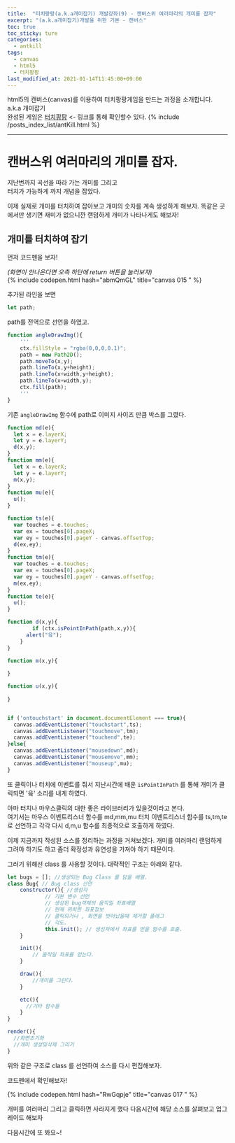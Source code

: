 ```yaml
---
title:  "터치팡팡(a.k.a개미잡기) 개발강좌(9) - 캔버스위 여러마리의 개미를 잡자"
excerpt: "(a.k.a개미잡기)개발을 위한 기본 - 캔버스"
toc: true
toc_sticky: ture
categories:
  - antkill
tags:
  - canvas
  - html5
  - 터치팡팡
last_modified_at: 2021-01-14T11:45:00+09:00
---
```


html5의 캔버스(canvas)를 이용하여 터치팡팡게임을 만드는 과정을 소개합니다. a.k.a 개미잡기  
완성된 게임은 [터치팡팡](https://mnmsoft.co.kr/content/ant) <- 링크를 통해 확인할수 있다.
{% include /posts_index_list/antKill.html %}

---

# 캔버스위 여러마리의 개미를 잡자.

지난번까지 곡선을 따라 가는 개미를 그리고  
터치가 가능하게 까지 개념을 잡았다.  

이제 실제로 개미를 터치하여 잡아보고
개미의 숫자를 계속 생성하게 해보자.
똑같은 곳에서만 생기면 재미가 없으니깐
랜덤하게 개미가 나타나게도 해보자!

## 개미를 터치하여 잡기

먼저 코드펜을 보자!  

*(화면이 안나온다면 오측 하단에 return 버튼을 눌러보자)*  
{% include codepen.html hash="abmQmGL" title="canvas 015 " %} 

추가된 라인을 보면

``` js
let path; 
```
path를 전역으로 선언을 하였고.


``` js
function angleDrawImg(){
    '''
    ctx.fillStyle = "rgba(0,0,0,0.1)";
    path = new Path2D();
    path.moveTo(x,y);
    path.lineTo(x,y+height);
    path.lineTo(x+width,y+height);
    path.lineTo(x+width,y);
    ctx.fill(path);    
    '''
}
```

기존 `angleDrawImg` 함수에 path로 이미지 사이즈 만큼
박스를 그렸다.

``` js
function md(e){ 
  let x = e.layerX;
  let y = e.layerY;
  d(x,y);
}
function mm(e){
  let x = e.layerX;
  let y = e.layerY;
  m(x,y);
}
function mu(e){
  u();
}

function ts(e){
  var touches = e.touches;
  var ex = touches[0].pageX;
  var ey = touches[0].pageY - canvas.offsetTop;
  d(ex,ey);
}
function tm(e){
  var touches = e.touches;
  var ex = touches[0].pageX;
  var ey = touches[0].pageY - canvas.offsetTop;
  m(ex,ey);
}
function te(e){
  u();
}

function d(x,y){
		if (ctx.isPointInPath(path,x,y)){      
      alert("읔");
    }
}

function m(x,y){
  
}

function u(x,y){
  
}


if ('ontouchstart' in document.documentElement === true){
  canvas.addEventListener("touchstart",ts);
  canvas.addEventListener("touchmove",tm);
  canvas.addEventListener("touchend",te);
}else{
  canvas.addEventListener("mousedown",md);
  canvas.addEventListener("mousemove",mm);
  canvas.addEventListener("mouseup",mu);
}
```


또 클릭이나 터치에 이벤트를 줘서 
지난시간에 배운 `isPointInPath` 를 통해
개미가 클릭되면 '읔' 소리를 내게 하였다.


아마 터치나 마우스클릭의 대한 좋은 라이브러리가 있을것이라고 본다.   
여기서는 마우스 이벤트리스너 함수를 md,mm,mu 
터치 이벤트리스너 함수를 ts,tm,te 로 선언하고
각각 다시 d,m,u 함수를 최종적으로 호출하게 하였다.

이제 지금까지 작성된 소스를 정리하는 과정을 거쳐보겠다.
개미를 여러마리 랜덤하게 그려야 하기도 하고 좀더 확정성과 유연성을 가져야 하기 때문이다.

그러기 위해선 class 를 사용할 것이다.
대략적인 구조는 아래와 같다.

``` js
let bugs = []; //생성되는 Bug Class 를 담을 배열.
class Bug{ // Bug class 선언
    constructor(){ //생성자
            // 기본 변수 선언
            // 생성된 bug객체의 움직일 좌표배열
            // 현재 위치한 좌표정보
            // 클릭되거나 , 화면을 벗어났을때 제거할 플래그
            // 각도.
            this.init(); // 생성자에서 좌표를 얻을 함수를 호출.
    }

    init(){
        // 움직일 좌표를 얻는다.
    }

    draw(){
        //개미를 그린다.
    }

    etc(){
      //기타 함수들
    }
}

render(){
  //화면초기화
  //개미 생성및삭제 그리기
}

``` 
위와 같은 구조로 class 를 선언하여 소스를 다시 편집해보자.

코드펜에서 확인해보자!

{% include codepen.html hash="RwGqpje" title="canvas 017 " %} 

개미를 여러마리 그리고 클릭하면 사라지게 했다
다음시간에 해당 소스를 살펴보고 업그레이드 해보자

다음시간에 또 봐요~!





























